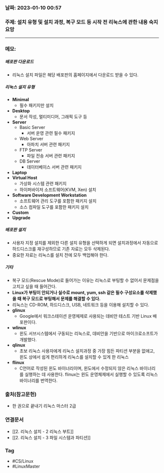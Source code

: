 ### 날짜: 2023-01-10 00:57

### 주제: 설치 유형 및 설치 과정, 복구 모드 등 시작 전 리눅스에 관한 내용 숙지 요망 
---
### 메모: 
##### 배포판 다운로드 
- 리눅스 설치 파일은 해당 배포판의 홈페이지에서 다운로드 받을 수 있다. 
##### 리눅스 설치 유형
- **Minimal**
	- 필수 패키지만 설치
- **Desktop**
	- 문서 작성, 멀티미디어, 그래픽 도구 등
- **Server**
	- Basic Server 
		- 서버 운영 관련 필수 패키지
	- Web Server 
		- 아파치 서버 관련 패키지
	- FTP Server
		- 파일 전송 서버 관련 패키지
	- DB Server
		- 데이터베이스 서버 관련 패키지
- **Laptop** 
- **Virtual Host** 
	- 가상화 시스템 관련 패키지 
	- 하이퍼바이저 소프트웨어(KVM, Xen) 설치
- **Software Development Workstation**
	- 소프트웨어 관리 도구를 포함한 패키지 설치 
	- 소스 컴파일 도구를 포함한 패키지 설치 
- **Custom**
- **Upgrade**
##### 배포판 설치
- 사용자 지정 설치를 제외한 다른 설치 유형을 선택하게 되면 설치과정에서 자동으로 하드디스크를 재구성하므로 기존 자료는 모두 삭제된다. 
- 중요한 자료는 리눅스를 설치 전에 모두 백업해야 한다. 
##### 기타
- 복구 모드(Rescue Mode)로 들어가는 이유는 리눅스로 부팅할 수 없어서 문제점을 고치고 싶을 때 들어간다. 
- **Linux가 부팅이 안되거나 실수로 mount, yum, ssh 같은 필수 구성요소를 삭제했을 때 복구 모드로 부팅해서 문제를 해결할 수 있다.**
- 리눅스는 CD-ROM, 하드디스크, USB, 네트워크 등을 이용해 설치할 수 있다. 
- **glinux**
	- Google에서 워크스테이션 운영체제로 사용되는 데비안 테스트 기반 Linux 배포판이다.
- **wlinux**
	- 윈도 서브시스템에서 구동되는 리눅스로, 데비안을 기반으로 마이크로소프트가 개발했다.
- **qlinux**
	- 초보 리눅스 사용자에게 리눅스 설치과정 중 가장 힘든 파티션 부분을 없애고, 윈도 상에서 쉽게 편리하게 리눅스를 설치할 수 있게 한 리눅스
- **flinux**
	- C언어로 작성된 윈도 바이너리이며, 윈도에서 수정되지 않은 리눅스 바이너리를 실행하는 데 사용한다. flinux는 윈도 운영체제에서 실행할 수 있도록 리눅스 바이너리를 번역한다.

### 출처(참고문헌) 
- 한 권으로 끝내기 리눅스 마스터 2급

### 연결문서 
- [[2. 리눅스 설치 - 2 리눅스 부트]]
- [[2. 리눅스 설치 - 3 파일 시스템과 파티션]]

### Tag
- #CS/Linux 
- #LinuxMaster 
